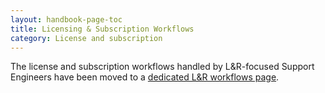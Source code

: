 ```yaml
---
layout: handbook-page-toc
title: Licensing & Subscription Workflows
category: License and subscription
---
```


The license and subscription workflows handled by L&R-focused Support Engineers
have been moved to a [dedicated L&R workflows page](../license-and-renewals/workflows).

